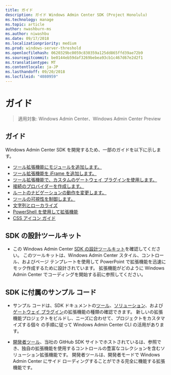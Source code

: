 ```yaml
---
title: ガイド
description: ガイド Windows Admin Center SDK (Project Honolulu)
ms.technology: manage
ms.topic: article
author: nwashburn-ms
ms.author: niwashbu
ms.date: 09/17/2018
ms.localizationpriority: medium
ms.prod: windows-server-threshold
ms.openlocfilehash: 0620329bc0059c830359a125dd865ffd39ae72b9
ms.sourcegitcommit: be0144eb59daf3269bebea93cb1c467d67e2d2f1
ms.translationtype: MT
ms.contentlocale: ja-JP
ms.lasthandoff: 09/20/2018
ms.locfileid: "4080959"
---
```

# ガイド

>適用対象: Windows Admin Center、Windows Admin Center Preview

## ガイド
Windows Admin Center SDK を開発するため、一部のガイドを以下に示します。

- [ツール拡張機能にモジュールを追加します。](guides/add-module.md)
- [ツール拡張機能を iFrame を追加します。](guides/add-iframe.md)
- [ツール拡張機能で、カスタムのゲートウェイ プラグインを使用します。](guides/use-custom-gateway-plugin.md)
- [接続のプロバイダーを作成します。](guides/create-connection-provider.md)
- [ルートのナビゲーションの動作を変更します。](guides/modify-root-navigation.md)
- [ツールの可視性を制御します。](guides/dynamic-tool-display.md)
- [文字列とローカライズ](guides/strings-localization.md)
- [PowerShell を使用して拡張機能](guides/powershell.md)
- [CSS アイコン ガイド](guides/cssicons.md)

## SDK の設計ツールキット

- この Windows Admin Center [SDK の設計ツールキット](https://github.com/Microsoft/windows-admin-center-sdk/blob/master/WindowsAdminCenterDesignToolkit.zip)を確認してください。 このツールキットは、Windows Admin Center スタイル、コントロール、およびページ テンプレートを使用して PowerPoint で拡張機能を迅速にモック作成するために設計されています。 拡張機能がどのように Windows Admin Center でコーディングを開始する前に参照してください。

## SDK に付属のサンプル コード

- サンプル コードは、SDK ドキュメントの[ツール](develop-tool.md)、[ソリューション](develop-solution.md)、および[ゲートウェイ プラグイン](develop-gateway-plugin.md)の拡張機能の種類の確認できます。 新しいの拡張機能プロジェクトをビルドし、ニーズに合わせて、プロジェクトをカスタマイズする個々 の手順に従って Windows Admin Center CLI の活用があります。

- [開発者ツール](https://aka.ms/wacsdk)、当社の GitHub SDK サイトでホストされているは、参照でき、独自の拡張機能を使用するコントロールの豊富なコレクションを含むソリューション拡張機能です。  開発者ツールは、開発者モードで Windows Admin Center にサイド ローディングすることができる完全に機能する拡張機能です。
